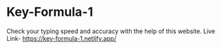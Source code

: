 # Key-Formula-1
Check your typing speed and accuracy with the help of this website.
Live Link- https://key-formula-1.netlify.app/
